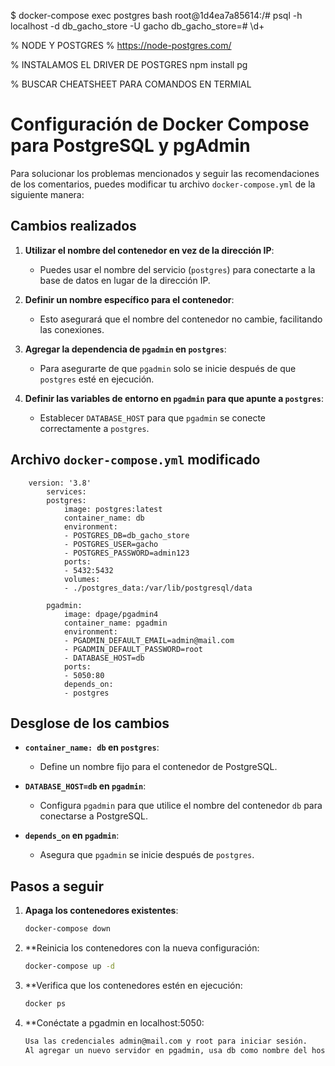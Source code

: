 <!-- PARA VER TABLAS EN POSTGRES -->
$ docker-compose exec postgres bash
root@1d4ea7a85614:/# psql -h localhost -d db_gacho_store -U gacho
db_gacho_store=# \d+

% NODE Y POSTGRES
% https://node-postgres.com/

% INSTALAMOS EL DRIVER DE POSTGRES
npm install pg 

% BUSCAR CHEATSHEET PARA COMANDOS EN TERMIAL

# Configuración de Docker Compose para PostgreSQL y pgAdmin

Para solucionar los problemas mencionados y seguir las recomendaciones de los comentarios, puedes modificar tu archivo `docker-compose.yml` de la siguiente manera:

## Cambios realizados

1. **Utilizar el nombre del contenedor en vez de la dirección IP**:
   - Puedes usar el nombre del servicio (`postgres`) para conectarte a la base de datos en lugar de la dirección IP.

2. **Definir un nombre específico para el contenedor**:
   - Esto asegurará que el nombre del contenedor no cambie, facilitando las conexiones.

3. **Agregar la dependencia de `pgadmin` en `postgres`**:
   - Para asegurarte de que `pgadmin` solo se inicie después de que `postgres` esté en ejecución.

4. **Definir las variables de entorno en `pgadmin` para que apunte a `postgres`**:
   - Establecer `DATABASE_HOST` para que `pgadmin` se conecte correctamente a `postgres`.

## Archivo `docker-compose.yml` modificado

        version: '3.8'
            services:
            postgres:
                image: postgres:latest
                container_name: db
                environment:
                - POSTGRES_DB=db_gacho_store
                - POSTGRES_USER=gacho
                - POSTGRES_PASSWORD=admin123
                ports:
                - 5432:5432
                volumes:
                - ./postgres_data:/var/lib/postgresql/data

            pgadmin:
                image: dpage/pgadmin4
                container_name: pgadmin
                environment:
                - PGADMIN_DEFAULT_EMAIL=admin@mail.com
                - PGADMIN_DEFAULT_PASSWORD=root
                - DATABASE_HOST=db
                ports:
                - 5050:80
                depends_on:
                - postgres

## Desglose de los cambios

- **`container_name: db` en `postgres`**:
  - Define un nombre fijo para el contenedor de PostgreSQL.

- **`DATABASE_HOST=db` en `pgadmin`**:
  - Configura `pgadmin` para que utilice el nombre del contenedor `db` para conectarse a PostgreSQL.

- **`depends_on` en `pgadmin`**:
  - Asegura que `pgadmin` se inicie después de `postgres`.

## Pasos a seguir

1. **Apaga los contenedores existentes**:

   ```bash
   docker-compose down

2. **Reinicia los contenedores con la nueva configuración:
    ```bash
    docker-compose up -d

3. **Verifica que los contenedores estén en ejecución:
    ```bash
    docker ps

4. **Conéctate a pgadmin en localhost:5050:
    ```bash
    Usa las credenciales admin@mail.com y root para iniciar sesión.
    Al agregar un nuevo servidor en pgadmin, usa db como nombre del host.